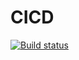 # CICD

[![Build status](https://build.appcenter.ms/v0.1/apps/09ec9aae-f987-4dc3-94f4-74a4b8719327/branches/dev/badge)](https://appcenter.ms)
